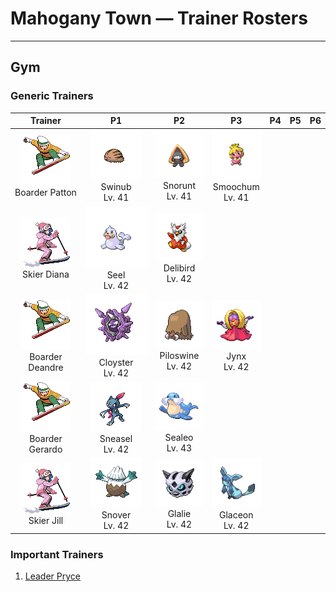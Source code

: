 # Mahogany Town — Trainer Rosters

---

## Gym


### Generic Trainers

| Trainer | P1 | P2 | P3 | P4 | P5 | P6 |
|:-------:|:--:|:--:|:--:|:--:|:--:|:--:|
| ![Boarder Patton](../../assets/trainers/boarder.png "Boarder Patton")<br>Boarder Patton | ![Swinub](../../assets/sprites/swinub/front.gif "It rubs its snout on the ground to find and dig up food. It sometimes discovers hot springs.")<br>Swinub<br>Lv. 41 | ![Snorunt](../../assets/sprites/snorunt/front.gif "It’s said that if they are seen at midnight, they’ll cause heavy snow. They eat snow and ice to survive.")<br>Snorunt<br>Lv. 41 | ![Smoochum](../../assets/sprites/smoochum/front.gif "Its lips are the most sensitive part of its body. It always uses its lips first to examine things.")<br>Smoochum<br>Lv. 41 |
| ![Skier Diana](../../assets/trainers/skier.png "Skier Diana")<br>Skier Diana | ![Seel](../../assets/sprites/seel/front.gif "Although it can’t walk well on land, it is a graceful swimmer. It especially loves being in frigid seas.")<br>Seel<br>Lv. 42 | ![Delibird](../../assets/sprites/delibird/front.gif "It carries food all day long. There are tales about lost people who were saved by its stored food.")<br>Delibird<br>Lv. 42 |
| ![Boarder Deandre](../../assets/trainers/boarder.png "Boarder Deandre")<br>Boarder Deandre | ![Cloyster](../../assets/sprites/cloyster/front.gif "Once it slams its shell shut, it is impossible to open, even by those with superior strength.")<br>Cloyster<br>Lv. 42 | ![Piloswine](../../assets/sprites/piloswine/front.gif "Because the long hair all over its body obscures its sight, it just keeps charging repeatedly.")<br>Piloswine<br>Lv. 42 | ![Jynx](../../assets/sprites/jynx/front.gif "It rocks its body rhythmically. It appears to alter the rhythm depending on how it is feeling.")<br>Jynx<br>Lv. 42 |
| ![Boarder Gerardo](../../assets/trainers/boarder.png "Boarder Gerardo")<br>Boarder Gerardo | ![Sneasel](../../assets/sprites/sneasel/front.gif "Its paws conceal sharp claws. If attacked, it suddenly extends the claws and startles its enemy.")<br>Sneasel<br>Lv. 42 | ![Sealeo](../../assets/sprites/sealeo/front.gif "It has a very sensitive nose. It touches new things with its nose to examine them.")<br>Sealeo<br>Lv. 43 |
| ![Skier Jill](../../assets/trainers/skier.png "Skier Jill")<br>Skier Jill | ![Snover](../../assets/sprites/snover/front.gif "During cold seasons, it migrates to the mountain’s lower reaches. It returns to the snow-covered summit in the spring.")<br>Snover<br>Lv. 42 | ![Glalie](../../assets/sprites/glalie/front.gif "It can instantly freeze moisture in the atmosphere. It uses this power to freeze its foes.")<br>Glalie<br>Lv. 42 | ![Glaceon](../../assets/sprites/glaceon/front.gif "It causes small ice crystals to form by lowering the temperature of the surrounding atmosphere.")<br>Glaceon<br>Lv. 42 |


### Important Trainers

1. [Leader Pryce](important_trainers.md#leader-pryce)
